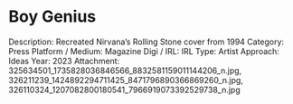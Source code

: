 # Boy Genius

Description: Recreated Nirvana’s Rolling Stone cover from 1994
Category: Press
Platform / Medium: Magazine
Digi / IRL: IRL
Type: Artist
Approach: Ideas
Year: 2023
Attachment: 325634501_1735828036846566_8832581159011144206_n.jpg, 326211239_1424892294711425_8471796890366869260_n.jpg, 326110324_1207082800180541_7966919073392529738_n.jpg